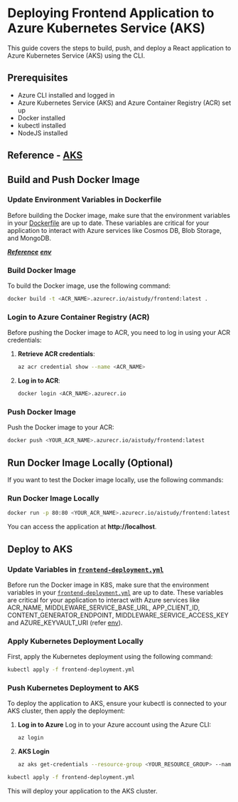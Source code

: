 # Deploying Frontend Application to Azure Kubernetes Service (AKS)
This guide covers the steps to build, push, and deploy a React application to Azure Kubernetes Service (AKS) using the CLI.

## Prerequisites

* Azure CLI installed and logged in
* Azure Kubernetes Service (AKS) and Azure Container Registry (ACR) set up
* Docker installed
* kubectl installed
* NodeJS installed


## Reference - [AKS](../aks.md)


## Build and Push Docker Image

### Update Environment Variables in Dockerfile

Before building the Docker image, make sure that the environment variables in your [Dockerfile](Dockerfile) are up to date. These variables are critical for your application to interact with Azure services like Cosmos DB, Blob Storage, and MongoDB.

[**_Reference_**](env_variables.md)
[**_env_**](.env.example)

### Build Docker Image
To build the Docker image, use the following command:

```bash
docker build -t <ACR_NAME>.azurecr.io/aistudy/frontend:latest .
```

### Login to Azure Container Registry (ACR)
Before pushing the Docker image to ACR, you need to log in using your ACR credentials:

1. **Retrieve ACR credentials**:

    ```bash
    az acr credential show --name <ACR_NAME>
    ```

2. **Log in to ACR**:

    ```bash
    docker login <ACR_NAME>.azurecr.io
    ```


### Push Docker Image
Push the Docker image to your ACR:

```bash
docker push <YOUR_ACR_NAME>.azurecr.io/aistudy/frontend:latest
```

## Run Docker Image Locally (Optional)
If you want to test the Docker image locally, use the following commands:


### Run Docker Image Locally
```bash
docker run -p 80:80 <YOUR_ACR_NAME>.azurecr.io/aistudy/frontend:latest
```
You can access the application at **http://localhost**.

## Deploy to AKS

### Update Variables in [`frontend-deployment.yml`](frontend-deployment.yml)

Before run the Docker image in K8S, make sure that the environment variables in your [`frontend-deployment.yml`](frontend-deployment.yml) are up to date. These variables are critical for your application to interact with Azure services like ACR_NAME, MIDDLEWARE_SERVICE_BASE_URL, APP_CLIENT_ID, CONTENT_GENERATOR_ENDPOINT, MIDDLEWARE_SERVICE_ACCESS_KEY and AZURE_KEYVAULT_URI (refer [env](.env.example)).

### Apply Kubernetes Deployment Locally
First, apply the Kubernetes deployment using the following command:

```bash
kubectl apply -f frontend-deployment.yml
```
### Push Kubernetes Deployment to AKS
To deploy the application to AKS, ensure your kubectl is connected to your AKS cluster, then apply the deployment:

1. **Log in to Azure**
   Log in to your Azure account using the Azure CLI:
    ```bash
   az login
    ```
2. **AKS Login**
   ```bash
   az aks get-credentials --resource-group <YOUR_RESOURCE_GROUP> --name <AKS_NAME>
   ```

```bash
kubectl apply -f frontend-deployment.yml
```
This will deploy your application to the AKS cluster.
